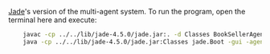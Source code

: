[Jade](https://jade.tilab.com/)'s version of the multi-agent system.
To run the program, open the terminal here and execute:
```bash
    javac -cp ../../lib/jade-4.5.0/jade.jar:. -d Classes BookSellerAgent.java
    java -cp ../../lib/jade-4.5.0/jade.jar:Classes jade.Boot -gui -agents "name:ClassName"
```